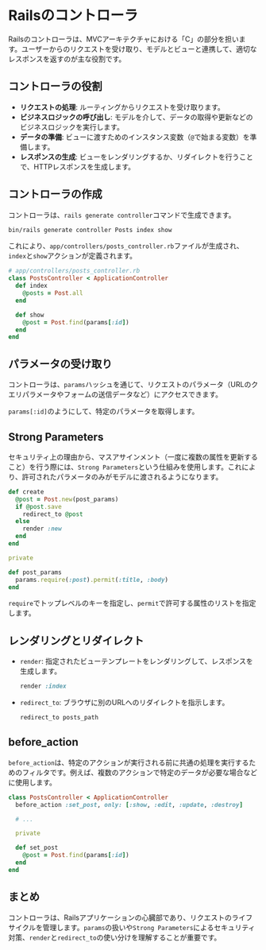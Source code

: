 # Railsのコントローラ

Railsのコントローラは、MVCアーキテクチャにおける「C」の部分を担います。ユーザーからのリクエストを受け取り、モデルとビューと連携して、適切なレスポンスを返すのが主な役割です。

## コントローラの役割

-   **リクエストの処理**: ルーティングからリクエストを受け取ります。
-   **ビジネスロジックの呼び出し**: モデルを介して、データの取得や更新などのビジネスロジックを実行します。
-   **データの準備**: ビューに渡すためのインスタンス変数（`@`で始まる変数）を準備します。
-   **レスポンスの生成**: ビューをレンダリングするか、リダイレクトを行うことで、HTTPレスポンスを生成します。

## コントローラの作成

コントローラは、`rails generate controller`コマンドで生成できます。

```bash
bin/rails generate controller Posts index show
```

これにより、`app/controllers/posts_controller.rb`ファイルが生成され、`index`と`show`アクションが定義されます。

```ruby
# app/controllers/posts_controller.rb
class PostsController < ApplicationController
  def index
    @posts = Post.all
  end

  def show
    @post = Post.find(params[:id])
  end
end
```

## パラメータの受け取り

コントローラは、`params`ハッシュを通じて、リクエストのパラメータ（URLのクエリパラメータやフォームの送信データなど）にアクセスできます。

`params[:id]`のようにして、特定のパラメータを取得します。

## Strong Parameters

セキュリティ上の理由から、マスアサインメント（一度に複数の属性を更新すること）を行う際には、`Strong Parameters`という仕組みを使用します。これにより、許可されたパラメータのみがモデルに渡されるようになります。

```ruby
def create
  @post = Post.new(post_params)
  if @post.save
    redirect_to @post
  else
    render :new
  end
end

private

def post_params
  params.require(:post).permit(:title, :body)
end
```

`require`でトップレベルのキーを指定し、`permit`で許可する属性のリストを指定します。

## レンダリングとリダイレクト

-   `render`: 指定されたビューテンプレートをレンダリングして、レスポンスを生成します。
    ```ruby
    render :index
    ```
-   `redirect_to`: ブラウザに別のURLへのリダイレクトを指示します。
    ```ruby
    redirect_to posts_path
    ```

## before_action

`before_action`は、特定のアクションが実行される前に共通の処理を実行するためのフィルタです。例えば、複数のアクションで特定のデータが必要な場合などに使用します。

```ruby
class PostsController < ApplicationController
  before_action :set_post, only: [:show, :edit, :update, :destroy]

  # ...

  private

  def set_post
    @post = Post.find(params[:id])
  end
end
```

## まとめ

コントローラは、Railsアプリケーションの心臓部であり、リクエストのライフサイクルを管理します。`params`の扱いや`Strong Parameters`によるセキュリティ対策、`render`と`redirect_to`の使い分けを理解することが重要です。